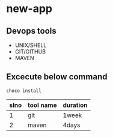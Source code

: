 # new-app

## Devops tools
- UNIX/SHELL
- GIT/GITHUB
- MAVEN
## Excecute below command
```
choco install
```
slno | tool name | duration
-----|---|---
1 | git | 1week
2 | maven | 4days

